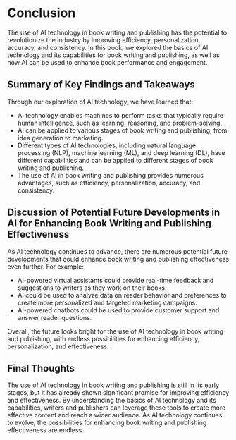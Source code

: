 # Conclusion

The use of AI technology in book writing and publishing has the potential to revolutionize the industry by improving efficiency, personalization, accuracy, and consistency. In this book, we explored the basics of AI technology and its capabilities for book writing and publishing, as well as how AI can be used to enhance book performance and engagement.

Summary of Key Findings and Takeaways
-------------------------------------

Through our exploration of AI technology, we have learned that:

* AI technology enables machines to perform tasks that typically require human intelligence, such as learning, reasoning, and problem-solving.
* AI can be applied to various stages of book writing and publishing, from idea generation to marketing.
* Different types of AI technologies, including natural language processing (NLP), machine learning (ML), and deep learning (DL), have different capabilities and can be applied to different stages of book writing and publishing.
* The use of AI in book writing and publishing provides numerous advantages, such as efficiency, personalization, accuracy, and consistency.

Discussion of Potential Future Developments in AI for Enhancing Book Writing and Publishing Effectiveness
---------------------------------------------------------------------------------------------------------

As AI technology continues to advance, there are numerous potential future developments that could enhance book writing and publishing effectiveness even further. For example:

* AI-powered virtual assistants could provide real-time feedback and suggestions to writers as they work on their books.
* AI could be used to analyze data on reader behavior and preferences to create more personalized and targeted marketing campaigns.
* AI-powered chatbots could be used to provide customer support and answer reader questions.

Overall, the future looks bright for the use of AI technology in book writing and publishing, with endless possibilities for enhancing efficiency, personalization, and effectiveness.

Final Thoughts
--------------

The use of AI technology in book writing and publishing is still in its early stages, but it has already shown significant promise for improving efficiency and effectiveness. By understanding the basics of AI technology and its capabilities, writers and publishers can leverage these tools to create more effective content and reach a wider audience. As AI technology continues to evolve, the possibilities for enhancing book writing and publishing effectiveness are endless.

